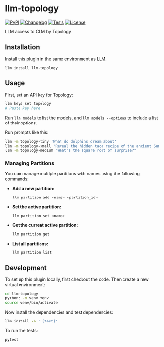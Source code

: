 # llm-topology

[![PyPI](https://img.shields.io/pypi/v/llm-topology.svg)](https://pypi.org/project/llm-topology/)
[![Changelog](https://img.shields.io/github/v/release/ghostofpokemon/llm-topology?include_prereleases&label=changelog)](https://github.com/ghostofpokemon/llm-topology/releases)
[![Tests](https://github.com/ghostofpokemon/llm-topology/actions/workflows/test.yml/badge.svg)](https://github.com/ghostofpokemon/llm-topology/actions/workflows/test.yml)
[![License](https://img.shields.io/badge/license-Apache%202.0-blue.svg)](https://github.com/ghostofpokemon/llm-topology/blob/main/LICENSE)

LLM access to CLM by Topology

## Installation

Install this plugin in the same environment as [LLM](https://llm.datasette.io/).

```bash
llm install llm-topology
```

## Usage

First, set an API key for Topology:

```bash
llm keys set topology
# Paste key here
```

Run `llm models` to list the models, and `llm models --options` to include a list of their options.

Run prompts like this:

```bash
llm -m topology-tiny 'What do dolphins dream about'
llm -m topology-small 'Reveal the hidden taco recipe of the ancient Sumerians!'
llm -m topology-medium "What's the square root of surprise?"
```

### Managing Partitions

You can manage multiple partitions with names using the following commands:

- **Add a new partition:**
  ```bash
  llm partition add <name> <partition_id>
  ```

- **Set the active partition:**
  ```bash
  llm partition set <name>
  ```

- **Get the current active partition:**
  ```bash
  llm partition get
  ```

- **List all partitions:**
  ```bash
  llm partition list
  ```

## Development

To set up this plugin locally, first checkout the code. Then create a new virtual environment:

```bash
cd llm-topology
python3 -m venv venv
source venv/bin/activate
```

Now install the dependencies and test dependencies:

```bash
llm install -e '.[test]'
```

To run the tests:

```bash
pytest
```
